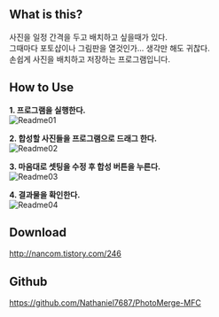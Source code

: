What is this?
-------------
사진을 일정 간격을 두고 배치하고 싶을때가 있다.  
그때마다 포토샵이나 그림판을 열것인가... 생각만 해도 귀찮다.  
손쉽게 사진을 배치하고 저장하는 프로그램입니다.

How to Use
-------------
**1. 프로그램을 실행한다.**  
![Readme01](http://cfile22.uf.tistory.com/image/2164A53955FAF7DB0398E4)  

**2. 합성할 사진들을 프로그램으로 드래그 한다.**  
![Readme02](http://cfile27.uf.tistory.com/image/2762FC3955FAF7DD048F99)  

**3. 마음대로 셋팅을 수정 후 합성 버튼을 누른다.**  
![Readme03](http://cfile4.uf.tistory.com/image/2563083955FAF7DF04846F)  

**4. 결과물을 확인한다.**  
![Readme04](http://cfile4.uf.tistory.com/image/2564B33955FAF7E1034BF4)  

Download
-------------
http://nancom.tistory.com/246  

Github
-------------
https://github.com/Nathaniel7687/PhotoMerge-MFC
